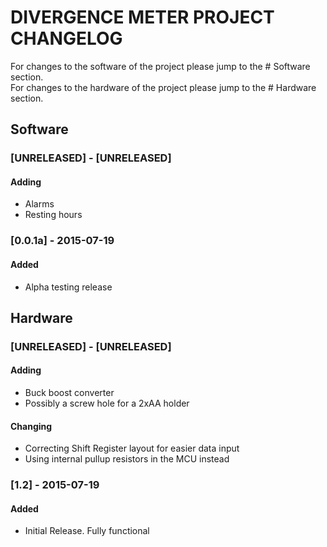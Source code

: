 # DIVERGENCE METER PROJECT CHANGELOG 

For changes to the software of the project please jump to the # Software section.  
For changes to the hardware of the project please jump to the # Hardware section.  

## Software

### [UNRELEASED] - [UNRELEASED]
#### Adding
- Alarms
- Resting hours


### [0.0.1a] - 2015-07-19
#### Added
- Alpha testing release






## Hardware

### [UNRELEASED] - [UNRELEASED]
#### Adding
- Buck boost converter
- Possibly a screw hole for a 2xAA holder

#### Changing
- Correcting Shift Register layout for easier data input
- Using internal pullup resistors in the MCU instead


### [1.2] - 2015-07-19
#### Added
- Initial Release. Fully functional